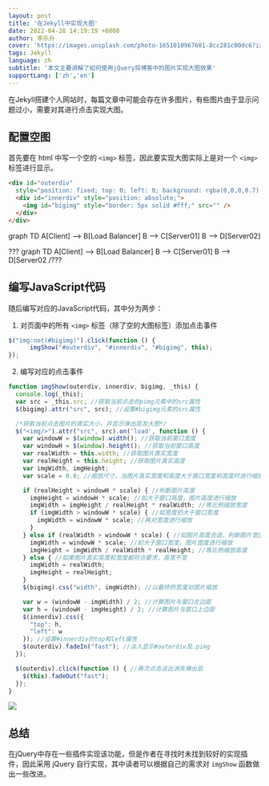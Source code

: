 ```yaml
---
layout: post
title: '在Jekyll中实现大图'
date: 2022-04-28 14:19:19 +0800
author: 李乐升
cover: 'https://images.unsplash.com/photo-1651010967601-8cc281c00dc6?ixlib=rb-1.2.1&ixid=MnwxMjA3fDB8MHxwaG90by1wYWdlfHx8fGVufDB8fHx8&auto=format&fit=crop&w=764&q=80'
tags: Jekyll
language: zh
subtitle: '本文主要讲解了如何使用jQuery将博客中的图片实现大图效果'
supportLang: ['zh','en']
---
```


在Jekyll搭建个人网站时，每篇文章中可能会存在许多图片，有些图片由于显示问题过小，需要对其进行点击实现大图。

## 配置空图

首先要在 html 中写一个空的 `<img>`  标签，因此要实现大图实际上是对一个 `<img>` 标签进行显示。

```html
<div id="outerdiv"
  style="position: fixed; top: 0; left: 0; background: rgba(0,0,0,0.7); z-index: 2; width: 100%; height: 100%; display: none;">
  <div id="innerdiv" style="position: absolute;">
    <img id="bigimg" style="border: 5px solid #fff;" src="" />
  </div>
</div>
```

<div class="mermaid">
	graph TD 
	A[Client] --> B[Load Balancer] 
	B --> C[Server01] 
	B --> D[Server02]
</div> 

???
	graph TD 
	A[Client] --> B[Load Balancer] 
	B --> C[Server01] 
	B --> D[Server02
/???

## 编写JavaScript代码

随后编写对应的JavaScript代码，其中分为两步：

1. 对页面中的所有 `<img>` 标签（除了空的大图标签）添加点击事件

```javascript
$("img:not(#bigimg)").click(function () {
      imgShow("#outerdiv", "#innerdiv", "#bigimg", this);
});
```

2. 编写对应的点击事件

```javascript
function imgShow(outerdiv, innerdiv, bigimg, _this) {
  console.log(_this);
  var src = _this.src; //获取当前点击的pimg元素中的src属性  
  $(bigimg).attr("src", src); //设置#bigimg元素的src属性  

  /*获取当前点击图片的真实大小，并显示弹出层及大图*/
  $("<img/>").attr("src", src).on('load', function () {
    var windowW = $(window).width(); //获取当前窗口宽度  
    var windowH = $(window).height(); //获取当前窗口高度  
    var realWidth = this.width; //获取图片真实宽度  
    var realHeight = this.height; //获取图片真实高度  
    var imgWidth, imgHeight;
    var scale = 0.8; //缩放尺寸，当图片真实宽度和高度大于窗口宽度和高度时进行缩放  

    if (realHeight > windowH * scale) { //判断图片高度  
      imgHeight = windowH * scale; //如大于窗口高度，图片高度进行缩放  
      imgWidth = imgHeight / realHeight * realWidth; //等比例缩放宽度  
      if (imgWidth > windowW * scale) { //如宽度扔大于窗口宽度  
        imgWidth = windowW * scale; //再对宽度进行缩放  
      }
    } else if (realWidth > windowW * scale) { //如图片高度合适，判断图片宽度  
      imgWidth = windowW * scale; //如大于窗口宽度，图片宽度进行缩放  
      imgHeight = imgWidth / realWidth * realHeight; //等比例缩放高度  
    } else { //如果图片真实高度和宽度都符合要求，高宽不变  
      imgWidth = realWidth;
      imgHeight = realHeight;
    }
    $(bigimg).css("width", imgWidth); //以最终的宽度对图片缩放  

    var w = (windowW - imgWidth) / 2; //计算图片与窗口左边距  
    var h = (windowH - imgHeight) / 2; //计算图片与窗口上边距  
    $(innerdiv).css({
      "top": h,
      "left": w
    }); //设置#innerdiv的top和left属性  
    $(outerdiv).fadeIn("fast"); //淡入显示#outerdiv及.pimg  
  });

  $(outerdiv).click(function () { //再次点击淡出消失弹出层  
    $(this).fadeOut("fast");
  });
}
```

![](https://guli-20211028.oss-cn-beijing.aliyuncs.com/2022-04-11-12-56-14-image.png)

## 总结

在jQuery中存在一些插件实现该功能，但是作者在寻找时未找到较好的实现插件，因此采用 jQuery 自行实现，其中读者可以根据自己的需求对 `imgShow` 函数做出一些改进。

